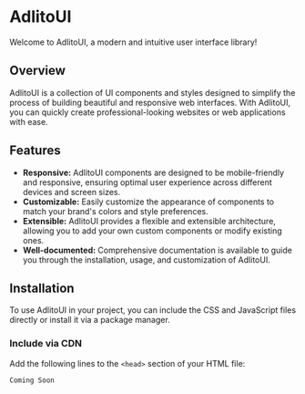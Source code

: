 # AdlitoUI

Welcome to AdlitoUI, a modern and intuitive user interface library!

## Overview

AdlitoUI is a collection of UI components and styles designed to simplify the process of building beautiful and responsive web interfaces. With AdlitoUI, you can quickly create professional-looking websites or web applications with ease.

## Features

- **Responsive:** AdlitoUI components are designed to be mobile-friendly and responsive, ensuring optimal user experience across different devices and screen sizes.
- **Customizable:** Easily customize the appearance of components to match your brand's colors and style preferences.
- **Extensible:** AdlitoUI provides a flexible and extensible architecture, allowing you to add your own custom components or modify existing ones.
- **Well-documented:** Comprehensive documentation is available to guide you through the installation, usage, and customization of AdlitoUI.

## Installation

To use AdlitoUI in your project, you can include the CSS and JavaScript files directly or install it via a package manager.

### Include via CDN

Add the following lines to the `<head>` section of your HTML file:

```html
Coming Soon